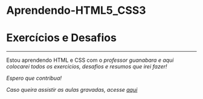 # Aprendendo-HTML5_CSS3
<h1>Exercícios e Desafios</h1> 
<hr>
<p>Estou aprendendo HTML e CSS com o <em>professor guanabara<em> e aqui colocarei todos os exercicios, desafios e resumos que irei fazer! 
<p> Espero que contribua!</p>
<div>
<p>Caso queira assistir as aulas gravadas, acesse <a href="https://www.youtube.com/watch?v=Ejkb_YpuHWs&list=PLHz_AreHm4dkZ9-atkcmcBaMZdmLHft8n" rel="External" target="_blank">aqui</a></p>
